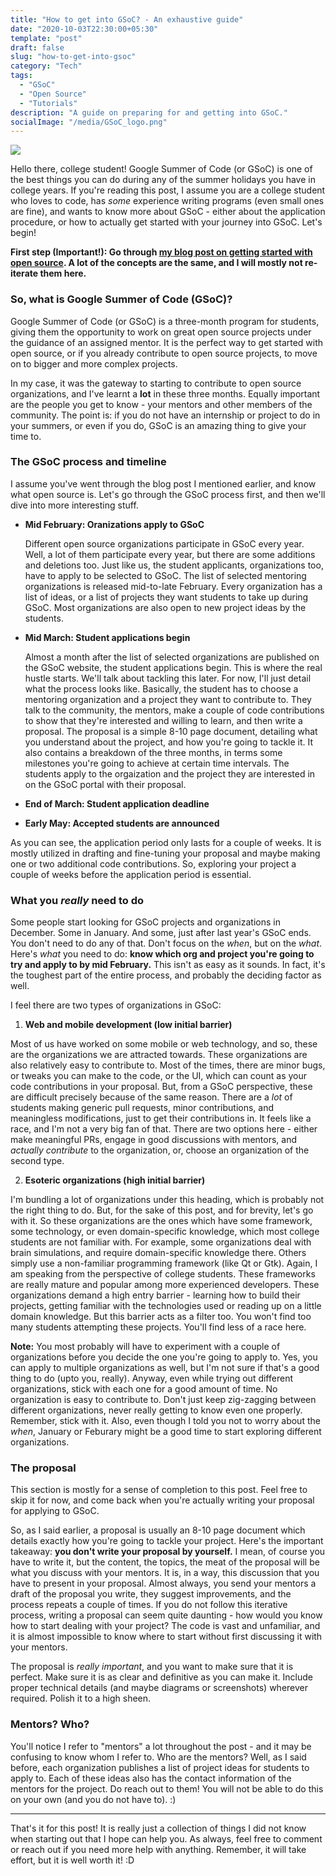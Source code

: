```yaml
---
title: "How to get into GSoC? - An exhaustive guide"
date: "2020-10-03T22:30:00+05:30"
template: "post"
draft: false
slug: "how-to-get-into-gsoc"
category: "Tech"
tags:
  - "GSoC"
  - "Open Source"
  - "Tutorials"
description: "A guide on preparing for and getting into GSoC."
socialImage: "/media/GSoC_logo.png"
---
```


![](/media/GSoC_logo.png)

Hello there, college student! Google Summer of Code (or GSoC) is one of the best things you can do during any of the summer holidays you have in college years. If you're reading this post, I assume you are a college student who loves to code, has _some_ experience writing programs (even small ones are fine), and wants to know more about GSoC - either about the application procedure, or how to actually get started with your journey into GSoC. Let's begin!

**First step (Important!): Go through [my blog post on getting started with open source](https://www.thejollyblog.tech/posts/getting-started-open-source). A lot of the concepts are the same, and I will mostly not re-iterate them here.**

### So, what is Google Summer of Code (GSoC)?

Google Summer of Code (or GSoC) is a three-month program for students, giving them the opportunity to work on great open source projects under the guidance of an assigned mentor. It is the perfect way to get started with open source, or if you already contribute to open source projects, to move on to bigger and more complex projects.

In my case, it was the gateway to starting to contribute to open source organizations, and I've learnt a **lot** in these three months. Equally important are the people you get to know - your mentors and other members of the community. The point is: if you do not have an internship or project to do in your summers, or even if you do, GSoC is an amazing thing to give your time to.

### The GSoC process and timeline

I assume you've went through the blog post I mentioned earlier, and know what open source is. Let's go through the GSoC process first, and then we'll dive into more interesting stuff.

- **Mid February: Oranizations apply to GSoC**

  Different open source organizations participate in GSoC every year. Well, a lot of them participate every year, but there are some additions and deletions too. Just like us, the student applicants, organizations too, have to apply to be selected to GSoC. The list of selected mentoring organizations is released mid-to-late February. Every organization has a list of ideas, or a list of projects they want students to take up during GSoC. Most organizations are also open to new project ideas by the students.

- **Mid March: Student applications begin**

  Almost a month after the list of selected organizations are published on the GSoC website, the student applications begin. This is where the real hustle starts. We'll talk about tackling this later. For now, I'll just detail what the process looks like. Basically, the student has to choose a mentoring organization and a project they want to contribute to. They talk to the community, the mentors, make a couple of code contributions to show that they're interested and willing to learn, and then write a proposal. The proposal is a simple 8-10 page document, detailing what you understand about the project, and how you're going to tackle it. It also contains a breakdown of the three months, in terms some milestones you're going to achieve at certain time intervals. The students apply to the orgaization and the project they are interested in on the GSoC portal with their proposal.

- **End of March: Student application deadline**

- **Early May: Accepted students are announced**

As you can see, the application period only lasts for a couple of weeks. It is mostly utilized in drafting and fine-tuning your proposal and maybe making one or two additional code contributions. So, exploring your project a couple of weeks before the application period is essential.

### What you _really_ need to do

Some people start looking for GSoC projects and organizations in December. Some in January. And some, just after last year's GSoC ends. You don't need to do any of that. Don't focus on the _when_, but on the _what_. Here's _what_ you need to do: **know which org and project you're going to try and apply to by mid February.** This isn't as easy as it sounds. In fact, it's the toughest part of the entire process, and probably the deciding factor as well.

I feel there are two types of organizations in GSoC:

1. **Web and mobile development (low initial barrier)**

Most of us have worked on some mobile or web technology, and so, these are the organizations we are attracted towards. These organizations are also relatively easy to contribute to. Most of the times, there are minor bugs, or tweaks you can make to the code, or the UI, which can count as your code contributions in your proposal. But, from a GSoC perspective, these are difficult precisely because of the same reason. There are a _lot_ of students making generic pull requests, minor contributions, and meaningless modifications, just to get their contributions in. It feels like a race, and I'm not a very big fan of that. There are two options here - either make meaningful PRs, engage in good discussions with mentors, and _actually contribute_ to the organization, or, choose an organization of the second type.

2. **Esoteric organizations (high initial barrier)**

I'm bundling a lot of organizations under this heading, which is probably not the right thing to do. But, for the sake of this post, and for brevity, let's go with it. So these organizations are the ones which have some framework, some technology, or even domain-specific knowledge, which most college students are not familiar with. For example, some organizations deal with brain simulations, and require domain-specific knowledge there. Others simply use a non-familiar programming framework (like Qt or Gtk). Again, I am speaking from the perspective of college students. These frameworks are really mature and popular among more experienced developers. These organizations demand a high entry barrier - learning how to build their projects, getting familiar with the technologies used or reading up on a little domain knowledge. But this barrier acts as a filter too. You won't find too many students attempting these projects. You'll find less of a race here.

**Note:** You most probably will have to experiment with a couple of organizations before you decide the one you're going to apply to. Yes, you can apply to multiple organizations as well, but I'm not sure if that's a good thing to do (upto you, really). Anyway, even while trying out different organizations, stick with each one for a good amount of time. No organization is easy to contribute to. Don't just keep zig-zagging between different organizations, never really getting to know even one properly. Remember, stick with it. Also, even though I told you not to worry about the _when_, January or Feburary might be a good time to start exploring different organizations.

### The proposal

This section is mostly for a sense of completion to this post. Feel free to skip it for now, and come back when you're actually writing your proposal for applying to GSoC.

So, as I said earlier, a proposal is usually an 8-10 page document which details exactly how you're going to tackle your project. Here's the important takeaway: **you don't write your proposal by yourself.** I mean, of course you have to write it, but the content, the topics, the meat of the proposal will be what you discuss with your mentors. It is, in a way, this discussion that you have to present in your proposal. Almost always, you send your mentors a draft of the proposal you write, they suggest improvements, and the process repeats a couple of times. If you do not follow this iterative process, writing a proposal can seem quite daunting - how would you know how to start dealing with your project? The code is vast and unfamiliar, and it is almost impossible to know where to start without first discussing it with your mentors.

The proposal is _really important_, and you want to make sure that it is perfect. Make sure it is as clear and definitive as you can make it. Include proper technical details (and maybe diagrams or screenshots) wherever required. Polish it to a high sheen.

### Mentors? Who?

You'll notice I refer to "mentors" a lot throughout the post - and it may be confusing to know whom I refer to. Who are the mentors? Well, as I said before, each organization publishes a list of project ideas for students to apply to. Each of these ideas also has the contact information of the mentors for the project. Do reach out to them! You will not be able to do this on your own (and you do not have to). :)

---

That's it for this post! It is really just a collection of things I did not know when starting out that I hope can help you. As always, feel free to comment or reach out if you need more help with anything. Remember, it will take effort, but it is well worth it! :D
